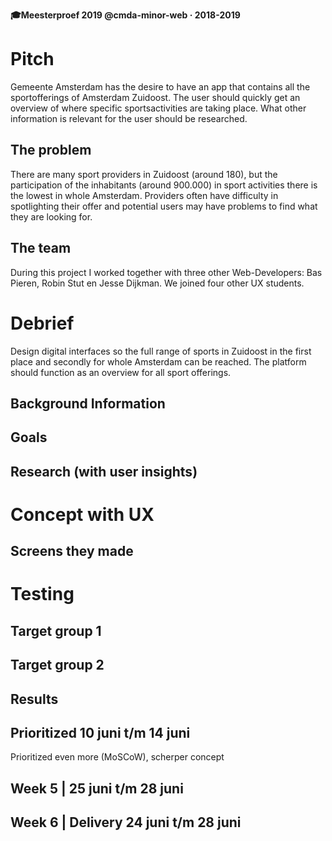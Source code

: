 **🎓Meesterproef 2019 @cmda-minor-web · 2018-2019** 


# Pitch

Gemeente Amsterdam has the desire to have an app that contains all the sportofferings of Amsterdam Zuidoost. The user should quickly get an overview of where specific sportsactivities are taking place. What other information is relevant for the user should be researched.  

## The problem

There are many sport providers in Zuidoost (around 180), but the participation of the inhabitants (around 900.000) in sport activities there is the lowest in whole Amsterdam. Providers often have difficulty in spotlighting their offer and potential users may have problems to find what they are looking for.

## The team

During this project I worked together with three other Web-Developers: Bas Pieren, Robin Stut en Jesse Dijkman. We joined four other UX students. 

# Debrief

Design digital interfaces so the full range of sports in Zuidoost in the first place and secondly for whole Amsterdam can be reached. The platform should function as an overview for all sport offerings.

## Background Information

## Goals 

## Research (with user insights)

# Concept with UX

## Screens they made 

# Testing 

## Target group 1

## Target group 2

## Results 

## Prioritized 10 juni t/m 14 juni 
Prioritized even more (MoSCoW), scherper concept

## Week 5 | 25 juni t/m 28 juni

## Week 6 | Delivery 24 juni t/m 28 juni








